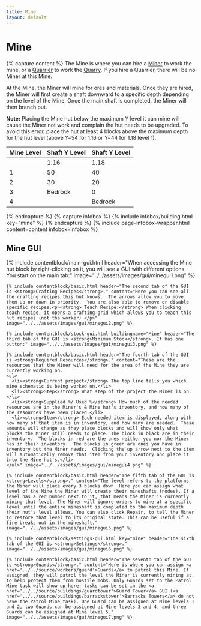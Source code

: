 ```yaml
---
title: Mine
layout: default
---
```

# Mine

{% capture content %}
The Mine is where you can hire a [Miner](../../source/workers/miner) to work the mine, or a [Quarrier](../../source/workers/quarrier) to work the [Quarry](../../source/buildings/quarry). If you hire a Quarrier, there will be no Miner at this Mine. 

At the Mine, the Miner will mine for ores and materials. Once they are hired, the Miner will first create a shaft downward to a specific depth depending on the level of the Mine.  Once the main shaft is completed, the Miner will then branch out.

**Note:** Placing the Mine hut below the maximum Y level it can mine will cause the Miner not work and complain the hut needs to be upgraded.  To avoid this error, place the hut at least 4 blocks above the maximum depth for the hut level (above Y=54 for 1.16 or Y=44 for 1.18 level 1).

| Mine Level | Shaft Y Level | Shaft Y Level |
| ---------- | ------------- | ------------- |
| | 1.16 | 1.18 |
| 1 | 50 | 40 |
| 2 | 30 | 20 |
| 3 | Bedrock | 0 |
| 4 | | Bedrock |
{% endcapture %}
{% capture infobox %}
{% include infobox/building.html key="mine" %}
{% endcapture %}
{% include page-infobox-wrapper.html content=content infobox=infobox %}

## Mine GUI

<div class="row">
  <div class="col">
    {% include contentblock/main-gui.html header="When accessing the Mine hut block by right-clicking on it, you will see a GUI with different options. You start on the main tab:" image="../../assets/images/gui/minegui1.png" %}

    {% include contentblock/basic.html header="The second tab of the GUI is <strong>Crafting Recipes</strong>." content="Here you can see all the crafting recipes this hut knows.  The arrows allow you to move them up or down in priority.  You are also able to remove or disable specific recipes.<p><strong> Teach Recipe:</strong> When clicking teach recipe, it opens a crafting grid which allows you to teach this hut recipes (not the worker).</p>" image="../../assets/images/gui/minegui2.png" %}

    {% include contentblock/stock-gui.html buildingname="Mine" header="The third tab of the GUI is <strong>Minimum Stock</strong>. It has one button:" image="../../assets/images/gui/minegui3.png" %}

    {% include contentblock/basic.html header="The fourth tab of the GUI is <strong>Required Resources</strong>." content="These are the resources that the Miner will need for the area of the Mine they are currently working on.
    <ul>
      <li><strong>Current project</strong> The top line tells you which mine schematic is being worked on.</li>
      <li><strong>Step</strong> What step of the project the Miner is on.</li>
      <li><strong>Supplied %/ Used %</strong> How much of the needed resources are in the Miner's & Mine hut's inventory, and how many of the resources have been placed.</li>
      <li><strong>Item</strong> Each needed item is displayed, along with how many of that item is in inventory, and how many are needed.  These amounts will change as they place blocks and will show only what blocks the Miner still needs to place. The block in black are in their inventory.  The blocks in red are the ones neither you nor the Miner has in their inventory.  The blocks in green are ones you have in inventory but the Miner needs.  Clicking the up arrow next to the item will automatically remove that item from your inventory and place it into the Mine hut's.</li>
    </ul>" image="../../assets/images/gui/minegui4.png" %}
    
    {% include contentblock/basic.html header="The fifth tab of the GUI is <strong>Levels</strong>." content="The level refers to the platforms the Miner will place every 3 blocks down. Here you can assign what level of the Mine the Miner will create their mineshafts (nodes). If a level has a red number next to it, that means the Miner is currently mining that level. The Miner will ignore orders to mine at a specific level until the entire mineshaft is completed to the maximum depth their hut's level allows. You can also click Repair, to tell the Miner to restore that level to its original state. This can be useful if a fire breaks out in the mineshaft." image="../../assets/images/gui/minegui5.png" %}

    {% include contentblock/settings-gui.html key="mine" header="The sixth tab of the GUI is <strong>Settings</strong>." image="../../assets/images/gui/minegui6.png" %}

    {% include contentblock/basic.html header="The seventh tab of the GUI is <strong>Guards</strong>." content="Here is where you can assign <a href='../../source/workers/guard'>Guards</a> to patrol this Mine. If assigned, they will patrol the level the Miner is currently mining at, to help protect them from hostile mobs. Only Guards set to the Patrol Mine task will show up here; tasks can be set in the <a href='../../source/buildings/guardtower'>Guard Tower</a> GUI (<a href='../../source/buildings/barrackstower'>Barracks Towers</a> do not have the Patrol Mine task). One Guard can be assigned at Mine levels 1 and 2, two Guards can be assigned at Mine levels 3 and 4, and three Guards can be assigned at Mine level 5." image="../../assets/images/gui/minegui7.png" %}
  </div>
</div>
